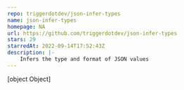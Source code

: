 ```yaml
---
repo: triggerdotdev/json-infer-types
name: json-infer-types
homepage: NA
url: https://github.com/triggerdotdev/json-infer-types
stars: 29
starredAt: 2022-09-14T17:52:43Z
description: |-
    Infers the type and format of JSON values
---
```


[object Object]
